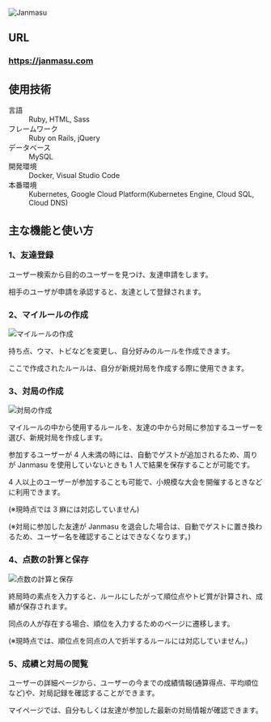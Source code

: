 ![Janmasu](https://user-images.githubusercontent.com/57336808/73645117-05007980-46ba-11ea-9c4d-40d3cd2a4abf.PNG)

## URL

### **https://janmasu.com**

## 使用技術

<dl>
  <dt>言語</dt>
  <dd>Ruby, HTML, Sass</dd>
  <dt>フレームワーク</dt>
  <dd>Ruby on Rails, jQuery</dd>
  <dt>データベース</dt>
  <dd>MySQL</dd>
  <dt>開発環境</dt>
  <dd>Docker, Visual Studio Code</dd>
  <dt>本番環境</dt>
  <dd>Kubernetes, Google Cloud Platform(Kubernetes Engine, Cloud SQL, Cloud DNS)</dd>
</dl>

## 主な機能と使い方

### 1、友達登録

ユーザー検索から目的のユーザーを見つけ、友達申請をします。

相手のユーザが申請を承認すると、友達として登録されます。

### 2、マイルールの作成

![マイルールの作成](https://user-images.githubusercontent.com/57336808/73651303-814d8980-46c7-11ea-89ad-545832eb1d5e.PNG)

持ち点、ウマ、トビなどを変更し、自分好みのルールを作成できます。

ここで作成されたルールは、自分が新規対局を作成する際に使用できます。

### 3、対局の作成

![対局の作成](https://user-images.githubusercontent.com/57336808/73651346-95918680-46c7-11ea-8ef9-72e9abe63a14.PNG)

マイルールの中から使用するルールを、友達の中から対局に参加するユーザーを選び、新規対局を作成します。

参加するユーザーが 4 人未満の時には、自動でゲストが追加されるため、周りが Janmasu を使用していないときも 1 人で結果を保存することが可能です。

4 人以上のユーザーが参加することも可能で、小規模な大会を開催するときなどに利用できます。

(※現時点では 3 麻には対応していません)

(※対局に参加した友達が Janmasu を退会した場合は、自動でゲストに置き換わるため、ユーザー名を確認することはできなくなります。)

### 4、点数の計算と保存

![点数の計算と保存](https://user-images.githubusercontent.com/57336808/73651371-a510cf80-46c7-11ea-9975-4aa727e99045.PNG)

終局時の素点を入力すると、ルールにしたがって順位点やトビ賞が計算され、成績が保存されます。

同点の人が存在する場合、順位を入力するためのページに遷移します。

(※現時点では、順位点を同点の人で折半するルールには対応していません。)

### 5、成績と対局の閲覧

ユーザーの詳細ページから、ユーザーの今までの成績情報(通算得点、平均順位など)や、対局記録を確認することができます。

マイページでは、自分もしくは友達が参加した最新の対局情報が確認できます。
